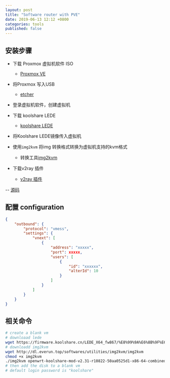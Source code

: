 ```yaml
---
layout: post
title: "Software router with PVE"
date: 2019-06-13 12:12 +0800
categories: tools
published: false
---
```



## 安装步骤

- 下载 Proxmox 虚拟机软件 ISO
  - [Proxmox VE](https://www.proxmox.com/en/downloads)

- 将Proxmox 写入USB

  - [etcher](https://www.balena.io/etcher/)

- 登录虚拟机软件，创建虚拟机
- 下载 koolshare LEDE
  - [koolshare LEDE](https://firmware.koolshare.cn/LEDE_X64_fw867/%E8%99%9A%E6%8B%9F%E6%9C%BA%E8%BD%AC%E7%9B%98%E6%88%96PE%E4%B8%8B%E5%86%99%E7%9B%98%E4%B8%93%E7%94%A8/)
- 将Koolshare LEDE镜像传入虚拟机
- 使用`img2kvm` 将img 转换格式转换为虚拟机支持的kvm格式

  - 转换工具[img2kvm](http://dl.everun.top/softwares/utilities/img2kvm/img2kvm)

- 下载v2ray 插件
  - [v2ray 插件](https://github.com/hq450/fancyss_history_package/tree/master/fancyss_X64)

--  [源码](https://github.com/hq450/fancysss)

## 配置  configuration

```json
{
    "outbound": {
        "protocol": "vmess",
        "settings": {
            "vnext": [
                {
                    "address": "xxxxx",
                    "port": xxxxx,
                    "users": [
                        {
                            "id": "xxxxxx",
                            "alterId": 10
                        }
                    ]
                }
            ]
        }
    }
}
```

## 相关命令

```sh
# create a blank vm
# downloaad lede
wget https://firmware.koolshare.cn/LEDE_X64_fw867/%E8%99%9A%E6%8B%9F%E6%9C%BA%E8%BD%AC%E7%9B%98%E6%88%96PE%E4%B8%8B%E5%86%99%E7%9B%98%E4%B8%93%E7%94%A8/openwrt-koolshare-mod-v2.31-r10822-50aa0525d1-x86-64-combined-squashfs.img.g
# downloadd img2kvm
wget http://dl.everun.top/softwares/utilities/img2kvm/img2kvm
chmod +x img2kvm
./img2kvm openwrt-koolshare-mod-v2.31-r10822-50aa0525d1-x86-64-combined-squashfs.img 100
# then add the disk to a blank vm
# default login password is "koolshare"
```

